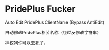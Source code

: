 # PridePlus Fucker

Auto Edit PridePlus ClientName (Bypass AntiEdit)

自动修改PridePlus相关名称（绕过反修改字符串）

神权狗你可以去死了。